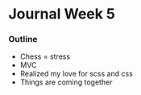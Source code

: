 Journal Week 5
===============

### Outline

* Chess = stress
* MVC
* Realized my love for scss and css
* Things are coming together
